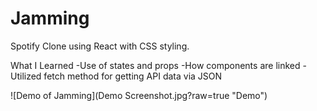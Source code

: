 # Jamming
Spotify Clone using React with CSS styling. 


What I Learned
-Use of states and props
-How components are linked
-Utilized fetch method for getting API data via JSON

![Demo of Jamming](Demo Screenshot.jpg?raw=true "Demo")
